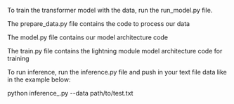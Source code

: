 To train the transformer model with the data, run the run_model.py file.

The prepare_data.py file contains the code to process our data 

The model.py file contains our model architecture code

The train.py file contains the lightning module model architecture code for training

To run inference, run the inference.py file and push in your text file data like in the example below:

python inference_.py --data path/to/test.txt